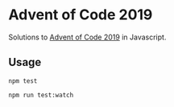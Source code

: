 # Advent of Code 2019

Solutions to [Advent of Code 2019](https://adventofcode.com/2019 "Advent of Code 2019") in Javascript.

## Usage
`npm test`

`npm run test:watch`
